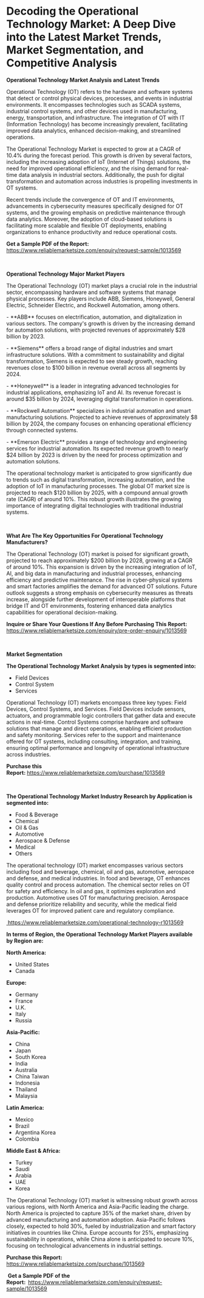 <p><h1>Decoding the Operational Technology Market: A Deep Dive into the Latest Market Trends, Market Segmentation, and Competitive Analysis</h1></p><p><strong>Operational Technology Market Analysis and Latest Trends</strong></p>
<p><p>Operational Technology (OT) refers to the hardware and software systems that detect or control physical devices, processes, and events in industrial environments. It encompasses technologies such as SCADA systems, industrial control systems, and other devices used in manufacturing, energy, transportation, and infrastructure. The integration of OT with IT (Information Technology) has become increasingly prevalent, facilitating improved data analytics, enhanced decision-making, and streamlined operations.</p><p>The Operational Technology Market is expected to grow at a CAGR of 10.4% during the forecast period. This growth is driven by several factors, including the increasing adoption of IoT (Internet of Things) solutions, the need for improved operational efficiency, and the rising demand for real-time data analysis in industrial sectors. Additionally, the push for digital transformation and automation across industries is propelling investments in OT systems.</p><p>Recent trends include the convergence of OT and IT environments, advancements in cybersecurity measures specifically designed for OT systems, and the growing emphasis on predictive maintenance through data analytics. Moreover, the adoption of cloud-based solutions is facilitating more scalable and flexible OT deployments, enabling organizations to enhance productivity and reduce operational costs.</p></p>
<p><strong>Get a Sample PDF of the Report:&nbsp;</strong> <a href="https://www.reliablemarketsize.com/enquiry/request-sample/1013569?utm_campaign=1991&utm_medium=2&utm_source=Github&utm_content=ia&utm_term=17042025&utm_id=operational-technology">https://www.reliablemarketsize.com/enquiry/request-sample/1013569</a></p>
<p>&nbsp;</p>
<p><strong>Operational Technology Major Market Players</strong></p>
<p><p>The Operational Technology (OT) market plays a crucial role in the industrial sector, encompassing hardware and software systems that manage physical processes. Key players include ABB, Siemens, Honeywell, General Electric, Schneider Electric, and Rockwell Automation, among others.</p><p>- **ABB** focuses on electrification, automation, and digitalization in various sectors. The company's growth is driven by the increasing demand for automation solutions, with projected revenues of approximately $28 billion by 2023.</p><p>- **Siemens** offers a broad range of digital industries and smart infrastructure solutions. With a commitment to sustainability and digital transformation, Siemens is expected to see steady growth, reaching revenues close to $100 billion in revenue overall across all segments by 2024.</p><p>- **Honeywell** is a leader in integrating advanced technologies for industrial applications, emphasizing IoT and AI. Its revenue forecast is around $35 billion by 2024, leveraging digital transformation in operations.</p><p>- **Rockwell Automation** specializes in industrial automation and smart manufacturing solutions. Projected to achieve revenues of approximately $8 billion by 2024, the company focuses on enhancing operational efficiency through connected systems.</p><p>- **Emerson Electric** provides a range of technology and engineering services for industrial automation. Its expected revenue growth to nearly $24 billion by 2023 is driven by the need for process optimization and automation solutions.</p><p>The operational technology market is anticipated to grow significantly due to trends such as digital transformation, increasing automation, and the adoption of IoT in manufacturing processes. The global OT market size is projected to reach $120 billion by 2025, with a compound annual growth rate (CAGR) of around 10%. This robust growth illustrates the growing importance of integrating digital technologies with traditional industrial systems.</p></p>
<p>&nbsp;</p>
<p><strong>What Are The Key Opportunities For Operational Technology Manufacturers?</strong></p>
<p><p>The Operational Technology (OT) market is poised for significant growth, projected to reach approximately $200 billion by 2028, growing at a CAGR of around 10%. This expansion is driven by the increasing integration of IoT, AI, and big data in manufacturing and industrial processes, enhancing efficiency and predictive maintenance. The rise in cyber-physical systems and smart factories amplifies the demand for advanced OT solutions. Future outlook suggests a strong emphasis on cybersecurity measures as threats increase, alongside further development of interoperable platforms that bridge IT and OT environments, fostering enhanced data analytics capabilities for operational decision-making.</p></p>
<p><strong>Inquire or Share Your Questions If Any Before Purchasing This Report:</strong> <a href="https://www.reliablemarketsize.com/enquiry/pre-order-enquiry/1013569?utm_campaign=1991&utm_medium=2&utm_source=Github&utm_content=ia&utm_term=17042025&utm_id=operational-technology">https://www.reliablemarketsize.com/enquiry/pre-order-enquiry/1013569</a></p>
<p>&nbsp;</p>
<p><strong>Market Segmentation</strong></p>
<p><strong>The Operational Technology Market Analysis by types is segmented into:</strong></p>
<p><ul><li>Field Devices</li><li>Control System</li><li>Services</li></ul></p>
<p><p>Operational Technology (OT) markets encompass three key types: Field Devices, Control Systems, and Services. Field Devices include sensors, actuators, and programmable logic controllers that gather data and execute actions in real-time. Control Systems comprise hardware and software solutions that manage and direct operations, enabling efficient production and safety monitoring. Services refer to the support and maintenance offered for OT systems, including consulting, integration, and training, ensuring optimal performance and longevity of operational infrastructure across industries.</p></p>
<p><strong>Purchase this Report:&nbsp;</strong><a href="https://www.reliablemarketsize.com/purchase/1013569?utm_campaign=1991&utm_medium=2&utm_source=Github&utm_content=ia&utm_term=17042025&utm_id=operational-technology">https://www.reliablemarketsize.com/purchase/1013569</a></p>
<p>&nbsp;</p>
<p><strong>The Operational Technology Market Industry Research by Application is segmented into:</strong></p>
<p><ul><li>Food & Beverage</li><li>Chemical</li><li>Oil & Gas</li><li>Automotive</li><li>Aerospace & Defense</li><li>Medical</li><li>Others</li></ul></p>
<p><p>The operational technology (OT) market encompasses various sectors including food and beverage, chemical, oil and gas, automotive, aerospace and defense, and medical industries. In food and beverage, OT enhances quality control and process automation. The chemical sector relies on OT for safety and efficiency. In oil and gas, it optimizes exploration and production. Automotive uses OT for manufacturing precision. Aerospace and defense prioritize reliability and security, while the medical field leverages OT for improved patient care and regulatory compliance.</p></p>
<p><a href="https://www.reliablemarketsize.com/operational-technology-r1013569?utm_campaign=1991&utm_medium=2&utm_source=Github&utm_content=ia&utm_term=17042025&utm_id=operational-technology">&nbsp;https://www.reliablemarketsize.com/operational-technology-r1013569</a></p>
<p><strong>In terms of Region, the Operational Technology Market Players available by Region are:</strong></p>
<p>
    <p> <strong> North America: </strong>
        <ul>
            <li>United States</li>
            <li>Canada</li>
        </ul>
        </p> 
    <p> <strong> Europe: </strong>
        <ul>
            <li>Germany</li>
            <li>France</li>
            <li>U.K.</li>
            <li>Italy</li>
            <li>Russia</li>
        </ul>
        </p> 
    <p> <strong> Asia-Pacific: </strong>
        <ul>
            <li>China</li>
            <li>Japan</li>
            <li>South Korea</li>
            <li>India</li>
            <li>Australia</li>
            <li>China Taiwan</li>
            <li>Indonesia</li>
            <li>Thailand</li>
            <li>Malaysia</li>
        </ul>
        </p> 
    <p> <strong> Latin America: </strong>
        <ul>
            <li>Mexico</li>
            <li>Brazil</li>
            <li>Argentina Korea</li>
            <li>Colombia</li>
        </ul>
        </p> 
    <p> <strong> Middle East & Africa: </strong>
        <ul>
            <li>Turkey</li>
            <li>Saudi</li>
            <li>Arabia</li>
            <li>UAE</li>
            <li>Korea</li>
        </ul>
    </p>
    </p>
<p><p>The Operational Technology (OT) market is witnessing robust growth across various regions, with North America and Asia-Pacific leading the charge. North America is projected to capture 35% of the market share, driven by advanced manufacturing and automation adoption. Asia-Pacific follows closely, expected to hold 30%, fueled by industrialization and smart factory initiatives in countries like China. Europe accounts for 25%, emphasizing sustainability in operations, while China alone is anticipated to secure 10%, focusing on technological advancements in industrial settings.</p></p>
<p><strong>Purchase this Report: </strong><a href="https://www.reliablemarketsize.com/purchase/1013569?utm_campaign=1991&utm_medium=2&utm_source=Github&utm_content=ia&utm_term=17042025&utm_id=operational-technology">https://www.reliablemarketsize.com/purchase/1013569</a></p>
<p>&nbsp;<strong>Get a Sample PDF of the Report:&nbsp;&nbsp;</strong><a href="https://www.reliablemarketsize.com/enquiry/request-sample/1013569?utm_campaign=1991&utm_medium=2&utm_source=Github&utm_content=ia&utm_term=17042025&utm_id=operational-technology">https://www.reliablemarketsize.com/enquiry/request-sample/1013569</a></p>
<p><strong></strong></p>
<p><p></p><p></p><p></p></p>